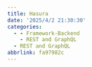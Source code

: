 ```yaml
---
title: Hasura
date: '2025/4/2 21:30:30'
categories:
  - - Framework-Backend
    - REST and GraphQL
  - REST and GraphQL
abbrlink: fa97982c
---
```

